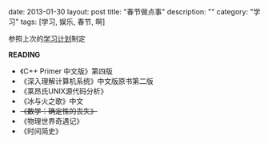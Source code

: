 date: 2013-01-30
layout: post
title: "春节做点事"
description: ""
category: "学习"
tags: [学习, 娱乐, 春节, 啊]

参照上次的[学习计划](http://whiteworld.tk/%E5%AD%A6%E4%B9%A0/2012/12/05/learning-plan/)制定

**READING**

- 《C++ Primer 中文版》第四版
- 《深入理解计算机系统》中文版原书第二版
- 《莱昂氏UNIX源代码分析》
- 《冰与火之歌》中文
- <del>《数学：确定性的丧失》</del>
- 《物理世界奇遇记》
- 《时间简史》
